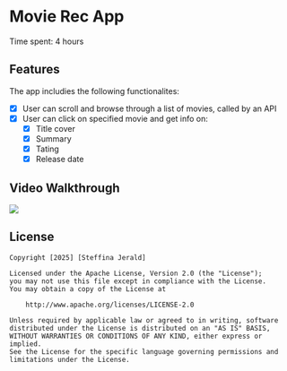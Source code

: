 # Movie Rec App

Time spent: 4 hours 

## Features

The app includies the following functionalites:

- [X] User can scroll and browse through a list of movies, called by an API
- [X] User can click on specified movie and get info on:
    - [X] Title cover
    - [X] Summary
    - [X] Tating
    - [X] Release date

## Video Walkthrough

<div>
    <a href="https://www.loom.com/share/e9c079f306c84febad2cbfb0c5ad294f">
    </a>
    <a href="https://www.loom.com/share/e9c079f306c84febad2cbfb0c5ad294f">
      <img style="max-width:300px;" src="https://cdn.loom.com/sessions/thumbnails/e9c079f306c84febad2cbfb0c5ad294f-b09f247dd78f7993-full-play.gif">
    </a>
  </div>

## License

    Copyright [2025] [Steffina Jerald]

    Licensed under the Apache License, Version 2.0 (the "License");
    you may not use this file except in compliance with the License.
    You may obtain a copy of the License at

        http://www.apache.org/licenses/LICENSE-2.0

    Unless required by applicable law or agreed to in writing, software
    distributed under the License is distributed on an "AS IS" BASIS,
    WITHOUT WARRANTIES OR CONDITIONS OF ANY KIND, either express or implied.
    See the License for the specific language governing permissions and
    limitations under the License.
